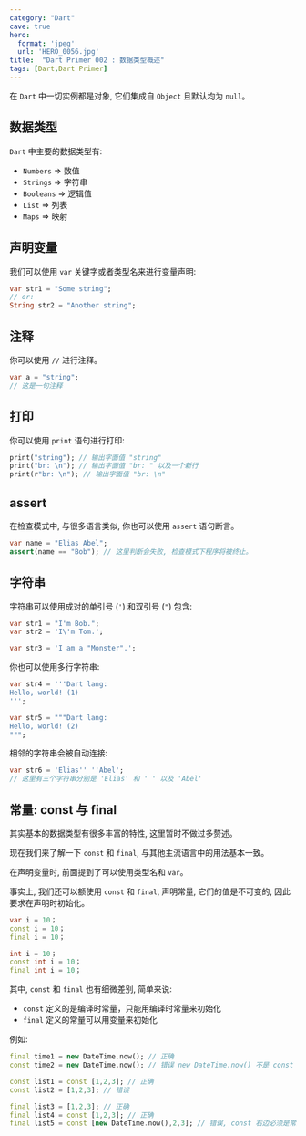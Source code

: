 ```yaml
---
category: "Dart"
cave: true
hero:
  format: 'jpeg'
  url: 'HERO_0056.jpg'
title:  "Dart Primer 002 : 数据类型概述"
tags: [Dart,Dart Primer]
---
```

在 `Dart` 中一切实例都是对象, 它们集成自 `Object` 且默认均为 `null`。

## 数据类型

`Dart` 中主要的数据类型有:

* `Numbers` => 数值
* `Strings` => 字符串
* `Booleans` => 逻辑值
* `List` => 列表
* `Maps` => 映射

## 声明变量

我们可以使用 `var` 关键字或者类型名来进行变量声明:

```dart
var str1 = "Some string";
// or:
String str2 = "Another string";
```

## 注释

你可以使用 `//` 进行注释。

```dart
var a = "string";
// 这是一句注释
```

## 打印

你可以使用 `print` 语句进行打印:

```dart
print("string"); // 输出字面值 "string"
print("br: \n"); // 输出字面值 "br: " 以及一个新行
print(r"br: \n"); // 输出字面值 "br: \n"
```

## assert

在检查模式中, 与很多语言类似, 你也可以使用 `assert` 语句断言。

```dart
var name = "Elias Abel";
assert(name == "Bob"); // 这里判断会失败, 检查模式下程序将被终止。
```

## 字符串

字符串可以使用成对的单引号 (`'`) 和双引号 (`"`) 包含:

```dart
var str1 = "I'm Bob.";
var str2 = 'I\'m Tom.';

var str3 = 'I am a "Monster".';
```

你也可以使用多行字符串:

```dart
var str4 = '''Dart lang:
Hello, world! (1)
''';

var str5 = """Dart lang:
Hello, world! (2)
""";
```

相邻的字符串会被自动连接:

```dart
var str6 = 'Elias'' ''Abel';
// 这里有三个字符串分别是 'Elias' 和 ' ' 以及 'Abel'
```

## 常量: const 与 final

其实基本的数据类型有很多丰富的特性, 这里暂时不做过多赘述。

现在我们来了解一下 `const` 和 `final`, 与其他主流语言中的用法基本一致。

在声明变量时, 前面提到了可以使用类型名和 `var`。

事实上, 我们还可以额使用 `const` 和 `final`, 声明常量, 它们的值是不可变的, 因此要求在声明时初始化。

```dart
var i = 10；
const i = 10；
final i = 10；

int i = 10；
const int i = 10；
final int i = 10；
```
其中, `const` 和 `final` 也有细微差别, 简单来说:

* `const` 定义的是编译时常量，只能用编译时常量来初始化
* `final` 定义的常量可以用变量来初始化

例如:

```dart
final time1 = new DateTime.now(); // 正确
const time2 = new DateTime.now(); // 错误 new DateTime.now() 不是 const 常量

const list1 = const [1,2,3]; // 正确
const list2 = [1,2,3]; // 错误

final list3 = [1,2,3]; // 正确
final list4 = const [1,2,3]; // 正确
final list5 = const [new DateTime.now(),2,3]; // 错误, const 右边必须是常量
```
